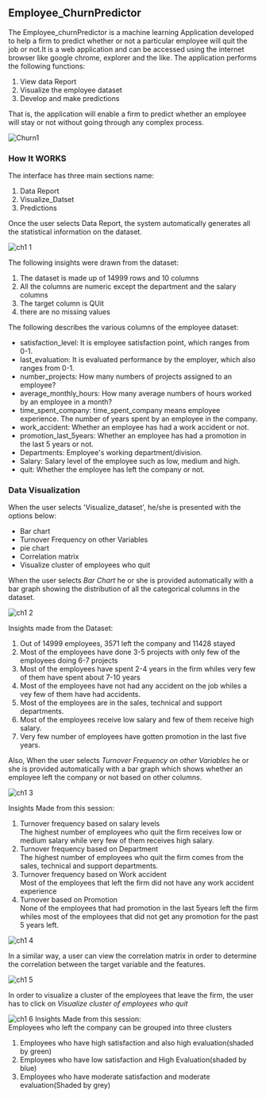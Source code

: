 ## Employee_ChurnPredictor
The Employee_churnPredictor is a machine learning Application developed to help a firm to predict whether or not a particular employee will quit the job or not.It is a web application and can be accessed using the internet browser like  google chrome, explorer and the like. The application performs the following functions:
1. View data Report
2. Visualize the employee dataset
3. Develop and make predictions

That is, the application will enable a firm to predict whether an employee will stay or not without going through any complex process.

![Churn1](https://user-images.githubusercontent.com/68768460/93776747-6a868380-fc13-11ea-979a-3054578e5dd0.png)

### How It WORKS
The interface has three main sections name:
1. Data Report
2. Visualize_Datset
3. Predictions

Once the user selects Data Report, the system automatically generates all the statistical information on the dataset.


![ch1 1](https://user-images.githubusercontent.com/68768460/93778754-c6520c00-fc15-11ea-82e1-f62ce81d178f.gif)

The following insights were drawn from the dataset:
1. The dataset is made up of 14999 rows and 10 columns
2. All the columns are numeric except the department and the salary columns
3. The target column is QUit
4. there are no missing values

The following describes the various columns of the employee dataset:
* satisfaction_level: It is employee satisfaction point, which ranges from 0-1.
* last_evaluation: It is evaluated performance by the employer, which also ranges from 0-1.
* number_projects: How many numbers of projects assigned to an employee?
* average_monthly_hours: How many average numbers of hours worked by an employee in a month?
* time_spent_company: time_spent_company means employee experience. The number of years spent by an employee in the company.
* work_accident: Whether an employee has had a work accident or not.
* promotion_last_5years: Whether an employee has had a promotion in the last 5 years or not.
* Departments: Employee's working department/division.
* Salary: Salary level of the employee such as low, medium and high.
* quit: Whether the employee has left the company or not.

### Data Visualization
When the user selects 'Visualize_dataset', he/she is presented with the options below:
* Bar chart
* Turnover Frequency on other Variables
* pie chart
* Correlation matrix
* Visualize cluster of employees who quit

When the user selects *Bar Chart* he or she is provided automatically with a bar graph showing the distribution of all the categorical columns in the dataset.

![ch1 2](https://user-images.githubusercontent.com/68768460/93781694-2c8c5e00-fc19-11ea-8e30-87a1f9d001c6.gif)

Insights made from the Dataset:
1. Out of 14999 employees, 3571 left the company and 11428 stayed 
2. Most of the employees have done 3-5 projects with only few of the employees doing 6-7 projects
3. Most of the employees have spent 2-4 years in the firm whiles very few of them have spent about 7-10 years
4. Most of the employees have not had any accident on the job whiles a vey few of them have had accidents.
5. Most of the employees are in the sales, technical and support departments.
6. Most of the employees receive low salary and few of them receive high salary.
7. Very few number of employees have gotten promotion in the last five years.

Also, When the user selects *Turnover Frequency on other Variables* he or she is provided automatically with a bar graph which shows whether an employee left the company or not based on other columns.

![ch1 3](https://user-images.githubusercontent.com/68768460/93784844-f8b33780-fc1c-11ea-966b-a7659e3a761f.gif)

Insights Made from this session:
1. Turnover frequency based on salary levels\
 The highest number of employees who quit the firm receives low or medium salary while very few of them receives high salary.
2. Turnover frequency based on Department\
The highest number of employees who quit the firm comes from the sales, technical and support departments.
3. Turnover frequency based on Work accident\
Most of the employees that left the firm did not have any work accident experience 
4. Turnover based on Promotion\
 None of the employees that had promotion in the last 5years left the firm whiles most of the employees that did not get any promotion for the past 5 years left.

![ch1 4](https://user-images.githubusercontent.com/68768460/93789319-37e38780-fc21-11ea-9f96-14e8326e2629.gif)

In a similar way, a user can view the correlation matrix in order to determine the correlation between the target variable and the features.

![ch1 5](https://user-images.githubusercontent.com/68768460/93790092-2a7acd00-fc22-11ea-9065-20b421550e25.gif)

In order to visualize a cluster of the employees that leave the firm, the user has to click on *Visualize cluster of employees who quit* 

![ch1 6](https://user-images.githubusercontent.com/68768460/93791029-37e48700-fc23-11ea-8e75-303e6fb81b75.gif)
Insights Made from this session:\
Employees who left the company can be grouped into three clusters
1. Employees who have high satisfaction and also high evaluation(shaded by green)
2. Employees who have low satisfaction and High Evaluation(shaded by blue)
3. Employees who have moderate satisfaction and moderate evaluation(Shaded by grey)
